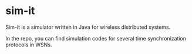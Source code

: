 # sim-it

Sim-it is a simulator written in Java for wireless distributed systems. 

In the repo, you can find simulation codes for several time synchronization protocols in WSNs.
